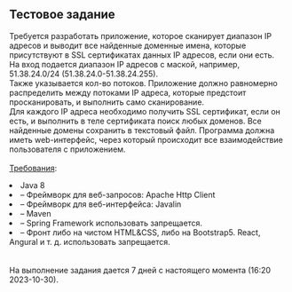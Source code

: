 <h2>Тестовое задание</h2>

Требуется разработать приложение, которое сканирует диапазон IP адресов и
выводит все найденные доменные имена, которые присутствуют в SSL
сертификатах данных IP адресов, если они есть.
<br>На вход подается диапазон IP адресов с маской, например, 51.38.24.0/24
(51.38.24.0-51.38.24.255). 
<br>Также указывается кол-во потоков. Приложение должно
равномерно распределить между потоками IP адреса, которые предстоит
просканировать, и выполнить само сканирование. 
<br>Для каждого IP адреса
необходимо получить SSL сертификат, если он есть, и выполнить в теле
сертификата поиск любых доменов. Все найденные домены сохранить в текстовый
файл. Программа должна иметь web-интерфейс, через который происходит все
взаимодействие пользователя с приложением.
<br>
<br>
<u>Требования</u>:

<li> Java 8 </li>
<li>– Фреймворк для веб-запросов: Apache Http Client</li>
<li>– Фреймворк для веб-интерфейса: Javalin</li>
<li>– Maven</li>
<li>– Spring Framework использовать запрещается.</li>
<li>– Фронт либо на чистом HTML&CSS, либо на Bootstrap5. React, Angural и т. д.
использовать запрещается.</li>
<br><br>
На выполнение задания дается 7 дней с настоящего момента (16:20 2023-10-30).